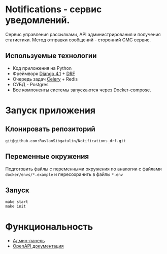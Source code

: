 # Notifications - сервис уведомлений.

Сервис управления рассылками, API администрирования и получения статистики. Метод отправки сообщений - сторонний СМС сервис.


## Используемые технологии
- Код приложения на Python
- Фреймворк [Django 4.1](https://docs.djangoproject.com/en/4.1/) + [DRF](https://www.django-rest-framework.org/#installation)
- Очередь задач [Celery](https://docs.celeryq.dev/en/stable/#) + Redis
- СУБД - Postgres
- Все компоненты системы запускаются через Docker-compose.

# Запуск приложения
## Клонировать репозиторий
    git@github.com:RuslanSibgatulin/Notifications_drf.git

## Переменные окружения
Подготовить файлы с переменными окружения по аналогии с файлами `docker/envs/*.example` и пересохранить в файлы `*.env`

## Запуск

    make start
    make init

# Функциональность
- [Админ-панель](http://127.0.0.1/admin/)
- [OpenAPI документация](http://127.0.0.1/apidocs/)
